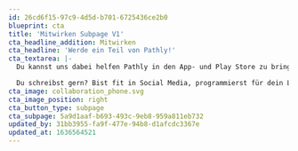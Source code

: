 ```yaml
---
id: 26cd6f15-97c9-4d5d-b701-6725436ce2b0
blueprint: cta
title: 'Mitwirken Subpage V1'
cta_headline_addition: Mitwirken
cta_headline: 'Werde ein Teil von Pathly!'
cta_textarea: |-
  Du kannst uns dabei helfen Pathly in den App- und Play Store zu bringen! Die Krebs-App befindet sich derzeit noch in der Entstehungsphase, weshalb wir stets auf der Suche nach Unterstützer:innen und neuen Impressionen sind.

  Du schreibst gern? Bist fit in Social Media, programmierst für dein Leben gerne, kennst dich mit Frinanzierungs-Modellen für gemeinnützige Organisationen aus oder hast Bock uns zu sponsern?  Wir freuen uns über jede Art der Unterstützung.
cta_image: collaboration_phone.svg
cta_image_position: right
cta_button_type: subpage
cta_subpage: 5a9d1aaf-b693-493c-9eb8-959a811eb732
updated_by: 31bb3955-fa9f-477e-94b8-d1afcdc3367e
updated_at: 1636564521
---
```

